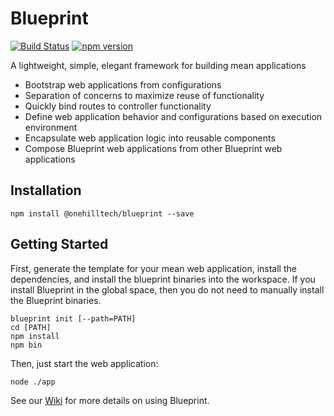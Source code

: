 Blueprint
================

[![Build Status](https://travis-ci.org/onehilltech/blueprint.svg?branch=master)](https://travis-ci.org/onehilltech/blueprint)
[![npm version](https://img.shields.io/npm/v/blueprint.svg)](https://npmjs.org/package/blueprint)

A lightweight, simple, elegant framework for building mean applications

* Bootstrap web applications from configurations
* Separation of concerns to maximize reuse of functionality
* Quickly bind routes to controller functionality
* Define web application behavior and configurations based on execution environment
* Encapsulate web application logic into reusable components
* Compose Blueprint web applications from other Blueprint web applications

Installation
----------------

    npm install @onehilltech/blueprint --save
    
Getting Started
----------------

First, generate the template for your mean web application, install the dependencies, 
and install the blueprint binaries into the workspace. If you install Blueprint in 
the global space, then you do not need to manually install the Blueprint binaries.

    blueprint init [--path=PATH]
    cd [PATH]
    npm install
    npm bin

Then, just start the web application:

    node ./app
    
See our [Wiki](https://github.com/onehilltech/blueprint/wiki) for more details 
on using Blueprint.
